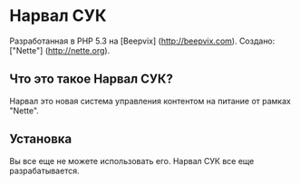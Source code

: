 Нарвал СУК
==========

Разработанная в PHP 5.3 на [Beepvix] (http://beepvix.com).
Создано: ["Nette"] (http://nette.org).

Что это такое Нарвал СУК?
------------------------

Нарвал это новая система управления контентом на питание от рамках "Nette".

Установка
---------

Вы все еще не можете использовать его. Нарвал СУК все еще разрабатывается.
